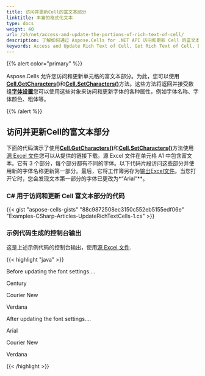 ```yaml
---
title: 访问并更新Cell的富文本部分
linktitle: 丰富的格式化文本
type: docs
weight: 40
url: /zh/net/access-and-update-the-portions-of-rich-text-of-cell/
description: 了解如何通过 Aspose.Cells for .NET API 访问和更新 Cell 的富文本部分。
keywords: Access and Update Rich Text of Cell, Get Rich Text of Cell, Edit Rich Text of Cell, Access Rich Text of Cell, Update Rich Text of Cell, Change Rich Text of Cell
---
```

{{% alert color="primary" %}}

 Aspose.Cells 允许您访问和更新单元格的富文本部分。为此，您可以使用[**Cell.GetCharacters()**](https://reference.aspose.com/cells/net/aspose.cells/cell/methods/getcharacters/index)和[**Cell.SetCharacters()**](https://reference.aspose.com/cells/net/aspose.cells/cell/methods/setcharacters)方法。这些方法将返回并接受数组[**字体设置**](https://reference.aspose.com/cells/net/aspose.cells/fontsetting)您可以使用这些对象来访问和更新字体的各种属性，例如字体名称、字体颜色、粗体等。

{{% /alert %}}

##  **访问并更新Cell的富文本部分**

下面的代码演示了使用[**Cell.GetCharacters()**](https://reference.aspose.com/cells/net/aspose.cells/cell/methods/getcharacters/index)和[**Cell.SetCharacters()**](https://reference.aspose.com/cells/net/aspose.cells/cell/methods/setcharacters)方法使用[源 Excel 文件](5112369.xlsx)您可以从提供的链接下载。源 Excel 文件在单元格 A1 中包含富文本。它有 3 个部分，每个部分都有不同的字体。以下代码片段访问这些部分并使用新的字体名称更新第一部分。最后，它将工作簿另存为[输出Excel文件](5112366.xlsx)。当您打开它时，您会发现文本第一部分的字体已更改为*“Arial”**。

###  C# 用于访问和更新 Cell 富文本部分的代码

{{< gist "aspose-cells-gists" "88c9872508ec3150c552eb5155edf06e" "Examples-CSharp-Articles-UpdateRichTextCells-1.cs" >}}

### 示例代码生成的控制台输出

这是上述示例代码的控制台输出，使用[源 Excel 文件](5112369.xlsx).

{{< highlight "java" >}}

Before updating the font settings....

Century

Courier New

Verdana

After updating the font settings....

Arial

Courier New

Verdana

{{< /highlight >}}

